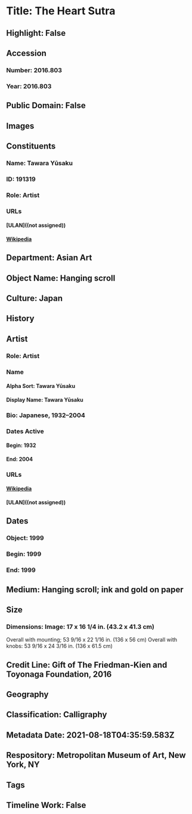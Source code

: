 # Title: The Heart Sutra
## Highlight: False
## Accession
### Number: 2016.803
### Year: 2016.803
## Public Domain: False
## Images
## Constituents
### Name: Tawara Yūsaku
### ID: 191319
### Role: Artist
### URLs
#### [ULAN]((not assigned))
#### [Wikipedia](https://www.wikidata.org/wiki/Q27898866)
## Department: Asian Art
## Object Name: Hanging scroll
## Culture: Japan
## History
## Artist
### Role: Artist
### Name
#### Alpha Sort: Tawara Yūsaku
#### Display Name: Tawara Yūsaku
### Bio: Japanese, 1932–2004
### Dates Active
#### Begin: 1932
#### End: 2004
### URLs
#### [Wikipedia](https://www.wikidata.org/wiki/Q27898866)
#### [ULAN]((not assigned))
## Dates
### Object: 1999
### Begin: 1999
### End: 1999
## Medium: Hanging scroll; ink and gold on paper
## Size
### Dimensions: Image: 17 x 16 1/4 in. (43.2 x 41.3 cm)
Overall with mounting; 53 9/16 x 22 1/16 in. (136 x 56 cm)
Overall with knobs: 53 9/16 x 24 3/16 in. (136 x 61.5 cm)
## Credit Line: Gift of The Friedman-Kien and Toyonaga Foundation, 2016
## Geography
## Classification: Calligraphy
## Metadata Date: 2021-08-18T04:35:59.583Z
## Respository: Metropolitan Museum of Art, New York, NY
## Tags
## Timeline Work: False